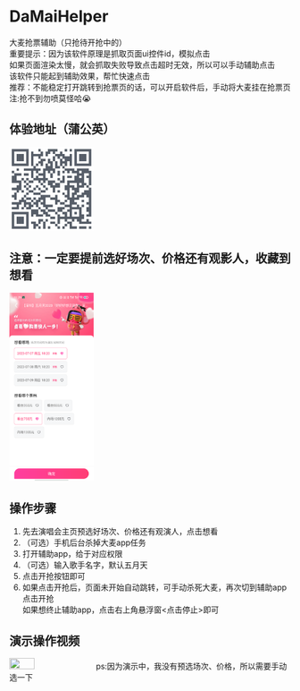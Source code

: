# DaMaiHelper
大麦抢票辅助（只抢待开抢中的）<br>
重要提示：因为该软件原理是抓取页面ui控件id，模拟点击<br>
如果页面渲染太慢，就会抓取失败导致点击超时无效，所以可以手动辅助点击<br>
该软件只能起到辅助效果，帮忙快速点击 <br>
推荐：不能稳定打开跳转到抢票页的话，可以开启软件后，手动将大麦挂在抢票页
注:抢不到勿喷莫怪哈😭<br>

## 体验地址（蒲公英）
<img src="蒲公英地址.png" height="30%" width="30%">

## 注意：一定要提前选好场次、价格还有观影人，收藏到想看
<img src="xkan.png" height="30%" width="30%">

## 操作步骤
1. 先去演唱会主页预选好场次、价格还有观演人，点击想看
2. （可选）手机后台杀掉大麦app任务
3. 打开辅助app，给于对应权限
4. （可选）输入歌手名字，默认五月天
5. 点击开抢按钮即可
6. 如果点击开抢后，页面未开始自动跳转，可手动杀死大麦，再次切到辅助app点击开抢<br>
如果想终止辅助app，点击右上角悬浮窗<点击停止>即可

## 演示操作视频 
<img src="操作视频.gif" height="30%" width="30%">
ps:因为演示中，我没有预选场次、价格，所以需要手动选一下



